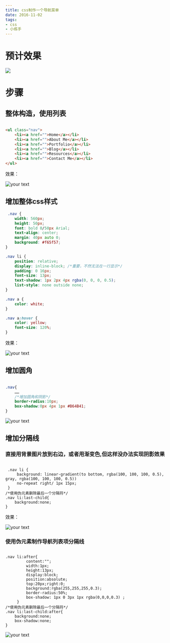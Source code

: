 ```yaml
---
title: css制作一个导航菜单
date: 2016-11-02
tags: 
- css
- 小练手
---
```

# 预计效果
![](http://img.hksite.cn/2019-04-05-055925.png)

# 步骤

## 整体构造，使用列表

```html

<ul class="nav">
    <li><a href="">Home</a></li>
    <li><a href="">About Me</a></li>
    <li><a href="">Portfolio</a></li>
    <li><a href="">Blog</a></li>
    <li><a href="">Resources</a></li>
    <li><a href="">Contact Me</a></li>
</ul>
```



效果：

![your text](http://img.hksite.cn/1473813579540)

## 增加整体css样式

```css
 .nav {
    width: 560px;
    height: 50px;
    font: bold 0/50px Arial;
    text-align: center;
    margin: 40px auto 0;
    background: #f65f57;
}

.nav li {
    position: relative;
    display: inline-block; /*重要，不然无法在一行显示*/
    padding: 0 16px;
    font-size: 13px;
    text-shadow: 1px 2px 4px rgba(0, 0, 0, 0.5);
    list-style: none outside none;
}

.nav a {
    color: white;
}

.nav a:hover {
    color: yellow;
    font-size: 120%;
}

```

效果：

![your text](http://img.hksite.cn/1473814127872)

## 增加圆角

```css

.nav{
    ……
    /*增加圆角和阴影*/
    border-radius:10px;
    box-shadow:0px 4px 1px #B64B41;
}
```

![your text](http://img.hksite.cn/1473814270617)

## 增加分隔线

### 直接用背景图片放到右边，或者用渐变色,但这样没办法实现阴影效果

```css3

 .nav li {
     background: linear-gradient(to bottom, rgba(100, 100, 100, 0.5), gray, rgba(100, 100, 100, 0.5))
     no-repeat right/ 1px 15px;
 }
/*使用伪元素删除最后一个分隔符*/
.nav li:last-child{
    background:none;
}
```

效果：

![your text](http://img.hksite.cn/1473814427371)



### 使用伪元素制作导航列表项分隔线

```css3

.nav li:after{
         content:"";
         width:1px;
         height:13px;
         display:block;
         position:absolute;
         top:20px;right:0;
         background:rgba(255,255,255,0.3);
         border-radius:50%;
         box-shadow: 1px 0 3px 1px rgba(0,0,0,0.3) ;
     }
/*使用伪元素删除最后一个分隔符*/
.nav li:last-child:after{
    background:none;
    box-shadow:none;
}
```



![your text](http://img.hksite.cn/1473814464473)

